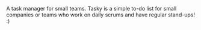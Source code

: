 A task manager for small teams. Tasky is a simple to-do list for small companies or teams who work on daily scrums and have regular stand-ups! :)
